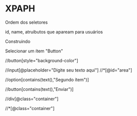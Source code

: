 # XPAPH

Ordem dos seletores

id, name, atruibutos que apaream para usuários

Construindo

Selecionar um ítem "Button"

//button[style="background-color"]

//input[@placeholder="Digite seu texto aqui"]
//*[@id="area"]

//option[contains(text(),"Segundo ítem")]

//button[contains(text(),"Enviar")]

//div[@class="container"]

//*[@class="container"]